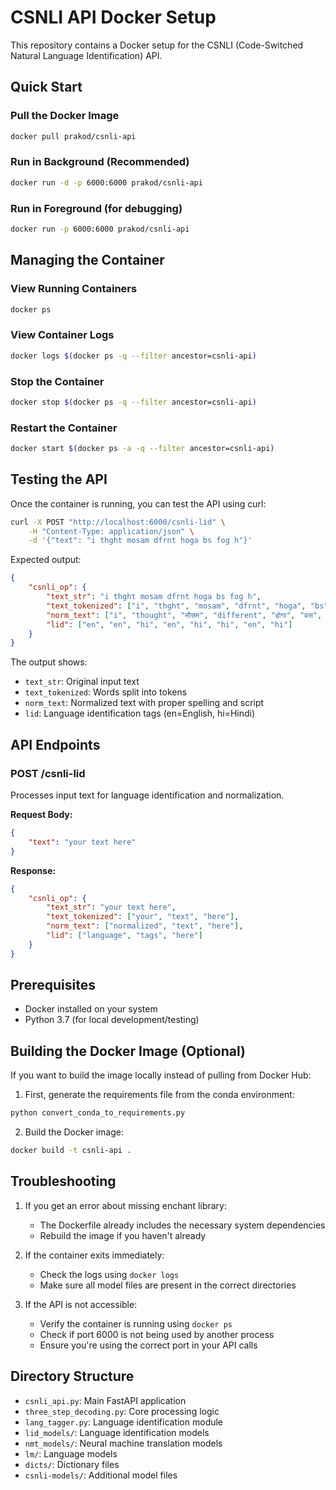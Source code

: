 # CSNLI API Docker Setup

This repository contains a Docker setup for the CSNLI (Code-Switched Natural Language Identification) API.

## Quick Start

### Pull the Docker Image
```bash
docker pull prakod/csnli-api
```

### Run in Background (Recommended)
```bash
docker run -d -p 6000:6000 prakod/csnli-api
```

### Run in Foreground (for debugging)
```bash
docker run -p 6000:6000 prakod/csnli-api
```

## Managing the Container

### View Running Containers
```bash
docker ps
```

### View Container Logs
```bash
docker logs $(docker ps -q --filter ancestor=csnli-api)
```

### Stop the Container
```bash
docker stop $(docker ps -q --filter ancestor=csnli-api)
```

### Restart the Container
```bash
docker start $(docker ps -a -q --filter ancestor=csnli-api)
```

## Testing the API

Once the container is running, you can test the API using curl:

```bash
curl -X POST "http://localhost:6000/csnli-lid" \
    -H "Content-Type: application/json" \
    -d '{"text": "i thght mosam dfrnt hoga bs fog h"}'
```

Expected output:
```json
{
    "csnli_op": {
        "text_str": "i thght mosam dfrnt hoga bs fog h",
        "text_tokenized": ["i", "thght", "mosam", "dfrnt", "hoga", "bs", "fog", "h"],
        "norm_text": ["i", "thought", "मौसम", "different", "होगा", "बस", "fog", "है"],
        "lid": ["en", "en", "hi", "en", "hi", "hi", "en", "hi"]
    }
}
```

The output shows:
- `text_str`: Original input text
- `text_tokenized`: Words split into tokens
- `norm_text`: Normalized text with proper spelling and script
- `lid`: Language identification tags (en=English, hi=Hindi)

## API Endpoints

### POST /csnli-lid
Processes input text for language identification and normalization.

**Request Body:**
```json
{
    "text": "your text here"
}
```

**Response:**
```json
{
    "csnli_op": {
        "text_str": "your text here",
        "text_tokenized": ["your", "text", "here"],
        "norm_text": ["normalized", "text", "here"],
        "lid": ["language", "tags", "here"]
    }
}
```


## Prerequisites

- Docker installed on your system
- Python 3.7 (for local development/testing)

## Building the Docker Image (Optional)

If you want to build the image locally instead of pulling from Docker Hub:

1. First, generate the requirements file from the conda environment:
```bash
python convert_conda_to_requirements.py
```

2. Build the Docker image:
```bash
docker build -t csnli-api .
```



## Troubleshooting

1. If you get an error about missing enchant library:
   - The Dockerfile already includes the necessary system dependencies
   - Rebuild the image if you haven't already

2. If the container exits immediately:
   - Check the logs using `docker logs`
   - Make sure all model files are present in the correct directories

3. If the API is not accessible:
   - Verify the container is running using `docker ps`
   - Check if port 6000 is not being used by another process
   - Ensure you're using the correct port in your API calls

## Directory Structure

- `csnli_api.py`: Main FastAPI application
- `three_step_decoding.py`: Core processing logic
- `lang_tagger.py`: Language identification module
- `lid_models/`: Language identification models
- `nmt_models/`: Neural machine translation models
- `lm/`: Language models
- `dicts/`: Dictionary files
- `csnli-models/`: Additional model files 